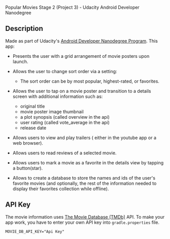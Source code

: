Popular Movies Stage 2 (Project 3) - Udacity Android Developer Nanodegree

## Description
Made as part of Udacity's [Android Developer Nanodegree Program](https://www.udacity.com/course/android-developer-nanodegree-by-google--nd801).
This app:
- Presents the user with a grid arrangement of movie posters upon launch.
- Allows the user to change sort order via a setting:

    - The sort order can be by most popular, highest-rated, or favorites.

- Allows the user to tap on a movie poster and transition to a details screen with additional information such as:

    - original title
    - movie poster image thumbnail
    - a plot synopsis (called overview in the api)
    - user rating (called vote_average in the api)
    - release date

- Allows users to view and play trailers ( either in the youtube app or a web browser).

- Allows users to read reviews of a selected movie.

- Allows users to mark a movie as a favorite in the details view by tapping a button(star).

- Allows to create a database to store the names and ids of the user's favorite movies (and optionally, the rest of the information needed to display their favorites collection while offline).



## API Key
The movie information uses [The Movie Database (TMDb)](https://www.themoviedb.org/documentation/api) API.
To make your app work, you have to enter your own API key into `gradle.properties` file.

```gradle.properties
MOVIE_DB_API_KEY="Api Key"

